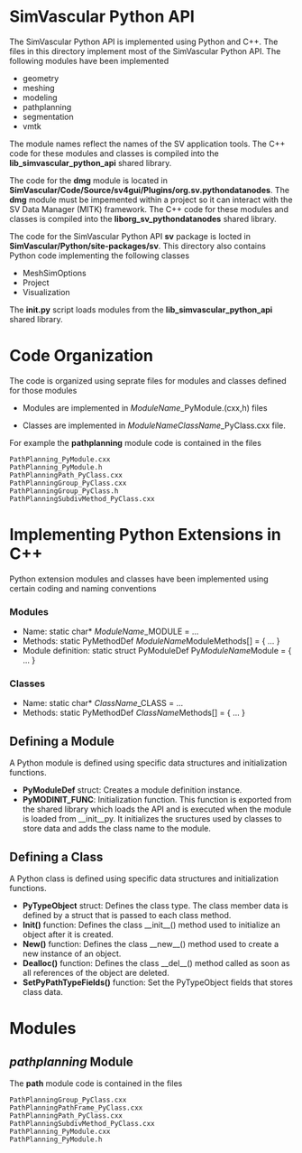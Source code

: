 
# SimVascular Python API 

The SimVascular Python API is implemented using Python and C++. The files in this directory implement most of the SimVascular Python API. The following modules have been implemented 

- geometry
- meshing
- modeling
- pathplanning
- segmentation
- vmtk

The module names reflect the names of the SV application tools. The C++ code for these modules and classes is compiled into the **lib_simvascular_python_api** shared library. 

The code for the **dmg** module is located in **SimVascular/Code/Source/sv4gui/Plugins/org.sv.pythondatanodes**. The  **dmg** module must be impemented within a project so it can interact with the SV Data Manager (MITK) framework. The C++ code for these modules and classes is compiled into the **liborg_sv_pythondatanodes** shared library.

The code for the SimVascular Python API **sv** package is locted in **SimVascular/Python/site-packages/sv**. This directory also contains Python code implementing the following classes

- MeshSimOptions 
- Project
- Visualization

The **__init__.py** script loads modules from the **lib_simvascular_python_api** shared library. 

# Code Organization

The code is organized using seprate files for modules and classes defined for those modules

  - Modules are implemented in *ModuleName*\_PyModule.(cxx,h) files
  
  - Classes are implemented in *ModuleNameClassName*\_PyClass.cxx file. 

For example the **pathplanning** module code is contained in the files
```
PathPlanning_PyModule.cxx
PathPlanning_PyModule.h
PathPlanningPath_PyClass.cxx
PathPlanningGroup_PyClass.cxx
PathPlanningGroup_PyClass.h
PathPlanningSubdivMethod_PyClass.cxx
```

# Implementing Python Extensions in C++

Python extension modules and classes have been implemented using certain coding and naming conventions

### Modules
- Name: static char* *ModuleName*_MODULE = ...
- Methods: static PyMethodDef *ModuleName*ModuleMethods[] = { ... }
- Module definition: static struct PyModuleDef Py*ModuleName*Module = { ... }

### Classes
- Name: static char* *ClassName*_CLASS = ...
- Methods: static PyMethodDef *ClassName*Methods[] = { ... }

## Defining a Module

A Python module is defined using specific data structures and initialization functions. 

- **PyModuleDef** struct: Creates a module definition instance.
- **PyMODINIT_FUNC**: Initialization function. This function is exported from the shared library which loads the API and is executed when the module is loaded from \_\_init\_\_py. It initializes the sructures used by classes to store data and adds the class name to the module.


## Defining a Class

A Python class is defined using specific data structures and initialization functions. 

- **PyTypeObject** struct: Defines the class type. The class member data is defined by a struct that is passed to each class method. 
- **Init()** function: Defines the class \_\_init__() method used to initialize an object after it is created.
- **New()** function: Defines the class \_\_new__() method used to create a new instance of an object. 
- **Dealloc()** function: Defines the class \_\_del__() method called as soon as all references of the object are deleted.
- **SetPyPathTypeFields()** function: Set the PyTypeObject fields that stores class data.

# Modules

## _pathplanning_ Module

The **path** module code is contained in the files
```
PathPlanningGroup_PyClass.cxx
PathPlanningPathFrame_PyClass.cxx
PathPlanningPath_PyClass.cxx
PathPlanningSubdivMethod_PyClass.cxx
PathPlanning_PyModule.cxx
PathPlanning_PyModule.h
```

